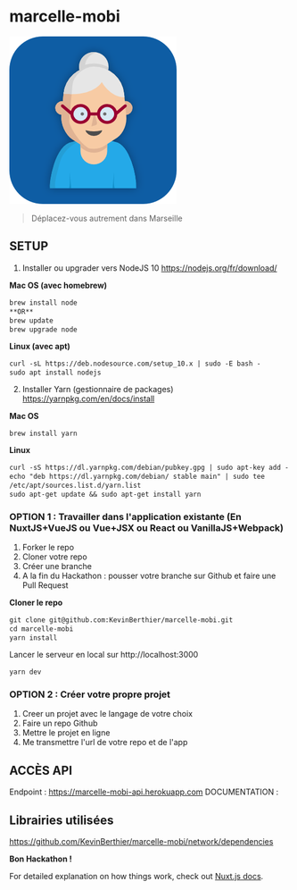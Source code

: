 # marcelle-mobi
![marcelle-mobi](static/icon.png)
> Déplacez-vous autrement dans Marseille

## SETUP

1. Installer ou upgrader vers NodeJS 10 https://nodejs.org/fr/download/ 

**Mac OS (avec homebrew)**
```
brew install node
**OR**
brew update 
brew upgrade node
```

**Linux (avec apt)**
```
curl -sL https://deb.nodesource.com/setup_10.x | sudo -E bash -
sudo apt install nodejs
```

2. Installer Yarn (gestionnaire de packages) https://yarnpkg.com/en/docs/install

**Mac OS**
```
brew install yarn 
```

**Linux**
```
curl -sS https://dl.yarnpkg.com/debian/pubkey.gpg | sudo apt-key add -
echo "deb https://dl.yarnpkg.com/debian/ stable main" | sudo tee /etc/apt/sources.list.d/yarn.list
sudo apt-get update && sudo apt-get install yarn
```

### OPTION 1 : Travailler dans l'application existante (En NuxtJS+VueJS ou Vue+JSX ou React ou VanillaJS+Webpack)

1. Forker le repo
2. Cloner votre repo 
3. Créer une branche
4. A la fin du Hackathon : pousser votre branche sur Github et faire une Pull Request

**Cloner le repo**
```
git clone git@github.com:KevinBerthier/marcelle-mobi.git 
cd marcelle-mobi
yarn install
```
Lancer le serveur en local sur http://localhost:3000
```
yarn dev
```

### OPTION 2 : Créer votre propre projet

1. Creer un projet avec le langage de votre choix
2. Faire un repo Github
3. Mettre le projet en ligne
3. Me transmettre l'url de votre repo et de l'app


## ACCÈS API

Endpoint : https://marcelle-mobi-api.herokuapp.com
DOCUMENTATION : 

## Librairies utilisées
https://github.com/KevinBerthier/marcelle-mobi/network/dependencies


**Bon Hackathon !**

For detailed explanation on how things work, check out [Nuxt.js docs](https://nuxtjs.org).
